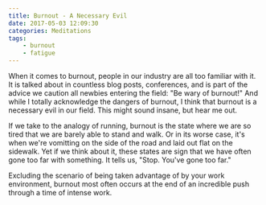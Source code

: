 ```yaml
---
title: Burnout - A Necessary Evil
date: 2017-05-03 12:09:30
categories: Meditations
tags:
	- burnout
	- fatigue
---
```


When it comes to burnout, people in our industry are all too familiar with it. It is talked about in countless blog posts, conferences, and is part of the advice we caution all newbies entering the field: "Be wary of burnout!" And while I totally acknowledge the dangers of burnout, I think that burnout is a necessary evil in our field. This might sound insane, but hear me out.

<!-- more -->

If we take to the analogy of running, burnout is the state where we are so tired that we are barely able to stand and walk. Or in its worse case, it's when we're vomitting on the side of the road and laid out flat on the sidewalk. Yet if we think about it, these states are sign that we have often gone too far with something. It tells us, "Stop. You've gone too far."

Excluding the scenario of being taken advantage of by your work environment, burnout most often occurs at the end of an incredible push through a time of intense work.
